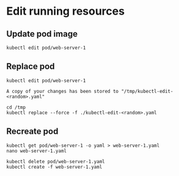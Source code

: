 # Edit running resources

## Update pod image

```shell
kubectl edit pod/web-server-1
```

## Replace pod

```shell
kubectl edit pod/web-server-1
```

`A copy of your changes has been stored to "/tmp/kubectl-edit-<random>.yaml"`

```shell
cd /tmp
kubectl replace --force -f ./kubectl-edit-<random>.yaml
```

## Recreate pod

```shell
kubectl get pod/web-server-1 -o yaml > web-server-1.yaml
nano web-server-1.yaml
```

```shell
kubectl delete pod/web-server-1.yaml
kubectl create -f web-server-1.yaml
```

